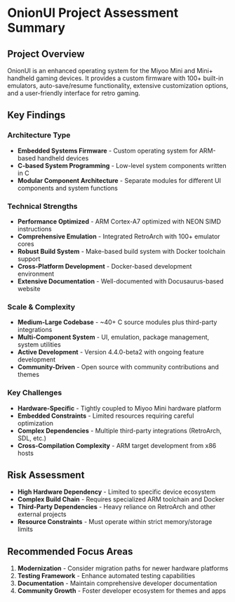 # OnionUI Project Assessment Summary

## Project Overview
OnionUI is an enhanced operating system for the Miyoo Mini and Mini+ handheld gaming devices. It provides a custom firmware with 100+ built-in emulators, auto-save/resume functionality, extensive customization options, and a user-friendly interface for retro gaming.

## Key Findings

### Architecture Type
- **Embedded Systems Firmware** - Custom operating system for ARM-based handheld devices
- **C-based System Programming** - Low-level system components written in C
- **Modular Component Architecture** - Separate modules for different UI components and system functions

### Technical Strengths
- **Performance Optimized** - ARM Cortex-A7 optimized with NEON SIMD instructions
- **Comprehensive Emulation** - Integrated RetroArch with 100+ emulator cores
- **Robust Build System** - Make-based build system with Docker toolchain support
- **Cross-Platform Development** - Docker-based development environment
- **Extensive Documentation** - Well-documented with Docusaurus-based website

### Scale & Complexity
- **Medium-Large Codebase** - ~40+ C source modules plus third-party integrations
- **Multi-Component System** - UI, emulation, package management, system utilities
- **Active Development** - Version 4.4.0-beta2 with ongoing feature development
- **Community-Driven** - Open source with community contributions and themes

### Key Challenges
- **Hardware-Specific** - Tightly coupled to Miyoo Mini hardware platform
- **Embedded Constraints** - Limited resources requiring careful optimization
- **Complex Dependencies** - Multiple third-party integrations (RetroArch, SDL, etc.)
- **Cross-Compilation Complexity** - ARM target development from x86 hosts

## Risk Assessment
- **High Hardware Dependency** - Limited to specific device ecosystem
- **Complex Build Chain** - Requires specialized ARM toolchain and Docker
- **Third-Party Dependencies** - Heavy reliance on RetroArch and other external projects
- **Resource Constraints** - Must operate within strict memory/storage limits

## Recommended Focus Areas
1. **Modernization** - Consider migration paths for newer hardware platforms
2. **Testing Framework** - Enhance automated testing capabilities
3. **Documentation** - Maintain comprehensive developer documentation
4. **Community Growth** - Foster developer ecosystem for themes and apps
